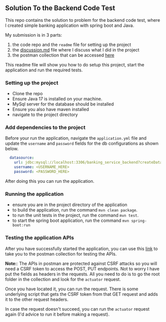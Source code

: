 ## Solution To the Backend Code Test

This repo contains the solution to problem for the backend code test, where I created simple banking application with spring boot
and Java.

My submission is in 3 parts:
1. the code repo and the `readme` file for setting up the project
2. the [discussion.md](https://github.com/Oluwatodimu/banking-service/blob/main/discussion.md) file where I discuss what I did in the project
3. the postman collection that can be accessed [here](https://www.postman.com/lively-firefly-891824/workspace/my-public-workspace/request/18629385-07dbd1e2-92e5-4493-9b0f-e073a06ce8a7)

This readme file will show you how to do setup this project, start the application and run the required tests.

### Setting up the project

- Clone the repo
- Ensure Java 17 is installed on your machine.
- MySql server for the database should be installed
- Ensure you also have maven installed
- navigate to the project directory

### Add dependencies to the project
Before your run the application, navigate the `application.yml` file and update the
`username` and `password` fields for the db configurations as shown below.

```yaml
  datasource:
    url: jdbc:mysql://localhost:3306/banking_service_backend?createDatabaseIfNotExist=true
    username: <USERNAME_HERE>
    password: <PASSWORD_HERE>
```
After doing this you can run the application.

### Running the application
- ensure you are in the project directory of the application
- to build the application, run the command `mvn clean package`.
- to run the unit tests in the project, run the command `mvn test`.
- to start the spring boot application, run the command `mvn spring-boot:run`


### Testing the application APIs
After you have successfully started the application, you can use this [link](https://www.postman.com/lively-firefly-891824/workspace/my-public-workspace/request/18629385-07dbd1e2-92e5-4493-9b0f-e073a06ce8a7) to
take you to the postman collection for testing the APIs.

**Note:**: The APIs in postman are protected against CSRF attacks so you will need a CSRF token to
access the POST, PUT endpoints. Not to worry I have put the fields as headers in the requests.
All you need to do is to go the root folder in the collection and look for the 
`actuator` request.

Once you have located it, you can run the request. There is some underlying script that gets the CSRF token
from that GET request and adds it to the other request headers.

In case the request doesn't succeed, you can run the `actuator` request again (I'd advice to run it before making 
a request).